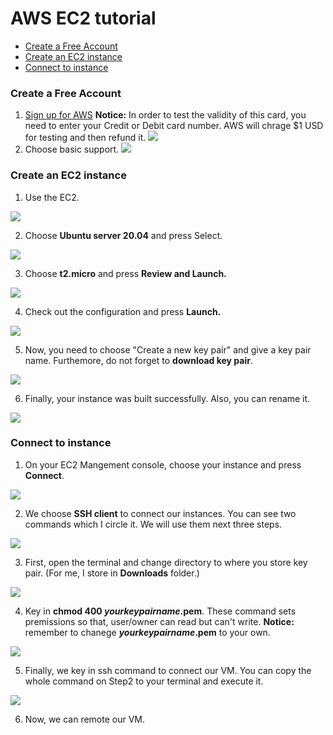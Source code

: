 AWS EC2 tutorial 
===
- [Create a Free Account](#account)
- [Create an EC2 instance](#EC2)
- [Connect to instance](#instance)



### <a name="account"> Create a Free Account </a>
1. [Sign up for AWS](https://portal.aws.amazon.com/billing/signup?refid=em_127222&redirect_url=https%3A%2F%2Faws.amazon.com%2Fregistration-confirmation#/start)
    **Notice:** In order to test the validity of this card, you need to enter your Credit or Debit card number. AWS will chrage $1 USD for testing and then refund it.
![](https://i.imgur.com/GVxR1jx.png)
2. Choose basic support.
![](https://i.imgur.com/kKN6Ru2.png)

### <a name="EC2"> Create an EC2 instance </a> 
1. Use the EC2.

![](https://i.imgur.com/qUidEhN.png)

2. Choose **Ubuntu server 20.04** and press Select.

![](https://i.imgur.com/Hrw4tzA.png)

3. Choose **t2.micro** and press **Review and Launch.**

![](https://i.imgur.com/qMtsT7M.png)

4. Check out the configuration and press **Launch.**

![](https://i.imgur.com/sGsP3sQ.png)

5. Now, you need to choose "Create a new key pair" and give a key pair name. Furthemore, do not forget to **download key pair**.

![](https://i.imgur.com/hKixF1G.png)

6. Finally, your instance was built successfully. Also, you can rename it.

![](https://i.imgur.com/LBReUUb.png)


### <a name="instance"> Connect to instance </a>
1. On your EC2 Mangement console, choose your instance and press **Connect**. 

![](https://i.imgur.com/SSurzZT.jpg)


2. We choose **SSH client** to connect our instances. You can see two commands which I circle it. We will use them next three steps.

![](https://i.imgur.com/CzAgDDQ.jpg)



3. First, open the terminal and change directory to where you store key pair. (For me, I store in **Downloads** folder.) 

![](https://i.imgur.com/OwCMdu5.png)
 
4. Key in **chmod 400 *yourkeypairname*.pem**. These command sets premissions so that, user/owner can read but can't write.
    **Notice:** remember to chanege ***yourkeypairname*.pem** to your own.

![](https://i.imgur.com/oenu0Ka.png)

    
5. Finally, we key in ssh command to connect our VM. You can copy the whole command on Step2 to your terminal and execute it. 

![](https://i.imgur.com/Rl9VZPr.png)

6. Now, we can remote our VM.











   
    


